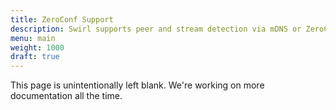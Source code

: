 ```yaml
---
title: ZeroConf Support
description: Swirl supports peer and stream detection via mDNS or ZeroConf protocol
menu: main
weight: 1000
draft: true
---
```


This page is unintentionally left blank. We're working on more documentation all the time.
